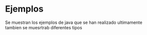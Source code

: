 # Ejemplos
Se muestran los ejemplos de java que se han realizado ultimamente
tambien se muesrtrab diferentes tipos
